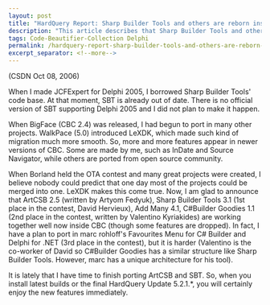 ```yaml
---
layout: post
title: "HardQuery Report: Sharp Builder Tools and others are reborn inside CBC"
description: "This article describes that Sharp Builder Tools and others are reborn inside CBC."
tags: Code-Beautifier-Collection Delphi
permalink: /hardquery-report-sharp-builder-tools-and-others-are-reborn-inside-cbc-d3fbf4baf54e
excerpt_separator: <!--more-->
---
```

(CSDN Oct 08, 2006)

When I made JCFExpert for Delphi 2005, I borrowed Sharp Builder Tools' code base. At that moment, SBT is already out of date. There is no official version of SBT supporting Delphi 2005 and I did not plan to make it happen.
<!--more-->

When BigFace (CBC 2.4) was released, I had begun to port in many other projects. WalkPace (5.0) introduced LeXDK, which made such kind of migration much more smooth. So, more and more features appear in newer versions of CBC. Some are made by me, such as InDate and Source Navigator, while others are ported from open source community.

When Borland held the OTA contest and many great projects were created, I believe nobody could predict that one day most of the projects could be merged into one. LeXDK makes this come true. Now, I am glad to announce that ArtCSB 2.5 (written by Artyom Fedyuk), Sharp Builder Tools 3.1 (1st place in the contest, David Hervieux), Add Many 4.1, C#Builder Goodies 1.1 (2nd place in the contest, written by Valentino Kyriakides) are working together well now inside CBC (though some features are dropped). In fact, I have a plan to port in marc rohloff's Favourites Menu for C# Builder and Delphi for .NET (3rd place in the contest), but it is harder (Valentino is the co-worker of David so C#Builder Goodies has a similar structure like Sharp Builder Tools. However, marc has a unique architecture for his tool).

It is lately that I have time to finish porting ArtCSB and SBT. So, when you install latest builds or the final HardQuery Update 5.2.1.*, you will certainly enjoy the new features immediately.
